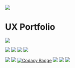 <a href="https://druh.in"><img src="https://druh.in/folio2022/images/icon100.png"></a>


# UX Portfolio <br>
<a target="none" href="https://druh.in"><img src="https://img.shields.io/badge/Made%20by-Druhin-131313"></a> <br>

<a href="https://druh.in"><img src="https://img.shields.io/website?down_color=lightgrey&down_message=maintenance&up_color=green&up_message=online&url=https%3A%2F%2Fdruh.in"></a>  <img src="https://img.shields.io/uptimerobot/ratio/7/m784709526-2cb60baaa86e5acb72fee78d">  <a href="https://www.ssllabs.com/ssltest/analyze?d=druhin13.github.io"><img src="https://img.shields.io/badge/status-A%2B-brightgreen"></a>  <a href="https://github.com/Druhin13/druhin13.github.io"><img src="https://img.shields.io/github/last-commit/Druhin13/druhin13.github.io"></a> 

<a href="https://github.com/Druhin13/druhin13.github.io/blob/master/LICENSE"><img src="https://img.shields.io/github/license/Druhin13/druhin13.github.io"></a>  <img src="https://img.shields.io/github/languages/code-size/Druhin13/druhin13.github.io"> [![Codacy Badge](https://app.codacy.com/project/badge/Grade/613b0c64e50f4626b39fcae7c540f79a)](https://www.codacy.com/gh/Druhin13/druhin13.github.io/dashboard?utm_source=github.com&amp;utm_medium=referral&amp;utm_content=Druhin13/druhin13.github.io&amp;utm_campaign=Badge_Grade) <img src="https://img.shields.io/github/issues-raw/Druhin13/druhin13.github.io"> <img src="https://img.shields.io/github/languages/count/Druhin13/druhin13.github.io">  <img src="https://img.shields.io/github/languages/top/Druhin13/druhin13.github.io?color=yellow">


<br>
